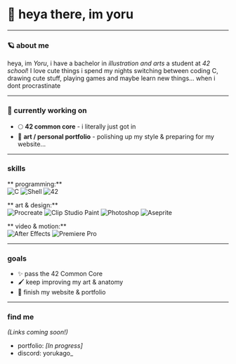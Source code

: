 # 🌙 heya there, im yoru  

---

### 🪐 about me  
heya, im *Yoru*, i have a bachelor in *illustration and arts* a student at *42 school*! I love cute things
i spend my nights switching between coding C, drawing cute stuff, playing games and maybe learn new things... when i dont procrastinate

---

### 🌱 currently working on  
- 🌕 **42 common core** - i literally just got in 
- 🎨 **art / personal portfolio** - polishing up my style & preparing for my website...

---

### skills  

** programming:**  
![C](https://custom-icon-badges.demolab.com/badge/C-b0d0ff?style=plastic&logo=c&logoColor=2b2d42&labelColor=ffe7f3)
![Shell](https://custom-icon-badges.demolab.com/badge/Shell-ffe7ba?style=plastic&logo=gnu-bash&logoColor=2b2d42&labelColor=fff6e3)
![42](https://custom-icon-badges.demolab.com/badge/42-cdb4db?style=plastic&logo=42&logoColor=2b2d42&labelColor=f5e6fa)

** art & design:**  
![Procreate](https://custom-icon-badges.demolab.com/badge/Procreate-d7bbf5?style=plastic&logo=procreate&logoColor=2b2d42&labelColor=f8e8ff)
![Clip Studio Paint](https://custom-icon-badges.demolab.com/badge/Clip%20Studio%20Paint-bde0fe?style=plastic&logoColor=2b2d42&labelColor=ebf6ff)
![Photoshop](https://custom-icon-badges.demolab.com/badge/Photoshop-a2d2ff?style=plastic&logo=adobe-photoshop&logoColor=2b2d42&labelColor=e8f3ff)
![Aseprite](https://custom-icon-badges.demolab.com/badge/Aseprite-ffc8dd?style=plastic&logo=aseprite&logoColor=2b2d42&labelColor=fff0f6)

** video & motion:**  
![After Effects](https://custom-icon-badges.demolab.com/badge/After%20Effects-caffbf?style=plastic&logo=adobe-after-effects&logoColor=2b2d42&labelColor=f2ffe6)
![Premiere Pro](https://custom-icon-badges.demolab.com/badge/Premiere%20Pro-ffd6a5?style=plastic&logo=adobe-premiere-pro&logoColor=2b2d42&labelColor=fff1e3)

---

### goals  
- ✨ pass the 42 Common Core  
- 🖌️ keep improving my art & anatomy  
- 🌙 finish my website & portfolio  

---

### find me  
*(Links coming soon!)*  
- portfolio: _[In progress]_
- discord: yorukago_ 


